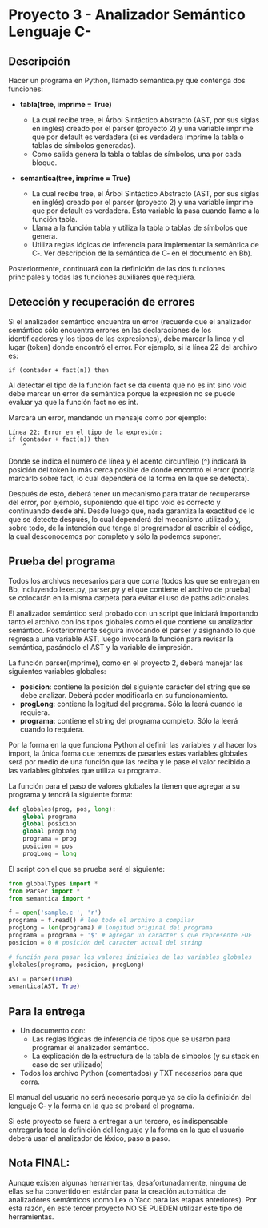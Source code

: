 # Proyecto 3 - Analizador Semántico Lenguaje C-

## Descripción

Hacer un programa en Python, llamado semantica.py que contenga dos funciones:

- **tabla(tree, imprime = True)**
  - La cual recibe tree, el Árbol Sintáctico Abstracto (AST, por sus siglas en inglés) creado por el parser (proyecto 2) y una variable imprime que por default es verdadera (si es verdadera imprime la tabla o tablas de símbolos generadas).
  - Como salida genera la tabla o tablas de símbolos, una por cada bloque.

- **semantica(tree, imprime = True)**
  - La cual recibe tree, el Árbol Sintáctico Abstracto (AST, por sus siglas en inglés) creado por el parser (proyecto 2) y una variable imprime que por default es verdadera. Esta variable la pasa cuando llame a la función tabla.
  - Llama a la función tabla y utiliza la tabla o tablas de símbolos que genera.
  - Utiliza reglas lógicas de inferencia para implementar la semántica de C‐. Ver descripción de la semántica de C‐ en el documento en Bb).

Posteriormente, continuará con la definición de las dos funciones principales y todas las funciones auxiliares que requiera.

## Detección y recuperación de errores

Si el analizador semántico encuentra un error (recuerde que el analizador semántico sólo encuentra errores en las declaraciones de los identificadores y los tipos de las expresiones), debe marcar la línea y el lugar (token) donde encontró el error. Por ejemplo, si la línea 22 del archivo es:

```
if (contador + fact(n)) then
```

Al detectar el tipo de la función fact se da cuenta que no es int sino void debe marcar un error de semántica porque la expresión no se puede evaluar ya que la función fact no es int.

Marcará un error, mandando un mensaje como por ejemplo:

```
Línea 22: Error en el tipo de la expresión:
if (contador + fact(n)) then
    ^
```

Donde se indica el número de línea y el acento circunflejo (^) indicará la posición del token lo más cerca posible de donde encontró el error (podría marcarlo sobre fact, lo cual dependerá de la forma en la que se detecta).

Después de esto, deberá tener un mecanismo para tratar de recuperarse del error, por ejemplo, suponiendo que el tipo void es correcto y continuando desde ahí. Desde luego que, nada garantiza la exactitud de lo que se detecte después, lo cual dependerá del mecanismo utilizado y, sobre todo, de la intención que tenga el programador al escribir el código, la cual desconocemos por completo y sólo la podemos suponer.

## Prueba del programa

Todos los archivos necesarios para que corra (todos los que se entregan en Bb, incluyendo lexer.py, parser.py y el que contiene el archivo de prueba) se colocarán en la misma carpeta para evitar el uso de paths adicionales.

El analizador semántico será probado con un script que iniciará importando tanto el archivo con los tipos globales como el que contiene su analizador semántico. Posteriormente seguirá invocando el parser y asignando lo que regresa a una variable AST, luego invocará la función para revisar la semántica, pasándolo el AST y la variable de impresión.

La función parser(imprime), como en el proyecto 2, deberá manejar las siguientes variables globales:

- **posicion**: contiene la posición del siguiente carácter del string que se debe analizar. Deberá poder modificarla en su funcionamiento.
- **progLong**: contiene la logitud del programa. Sólo la leerá cuando la requiera.
- **programa**: contiene el string del programa completo. Sólo la leerá cuando lo requiera.

Por la forma en la que funciona Python al definir las variables y al hacer los import, la única forma que tenemos de pasarles estas variables globales será por medio de una función que las reciba y le pase el valor recibido a las variables globales que utiliza su programa.

La función para el paso de valores globales la tienen que agregar a su programa y tendrá la siguiente forma:

```python
def globales(prog, pos, long):
    global programa
    global posicion
    global progLong
    programa = prog
    posicion = pos
    progLong = long
```

El script con el que se prueba será el siguiente:

```python
from globalTypes import *
from Parser import *
from semantica import *

f = open('sample.c‐', 'r')
programa = f.read() # lee todo el archivo a compilar
progLong = len(programa) # longitud original del programa
programa = programa + '$' # agregar un caracter $ que represente EOF
posicion = 0 # posición del caracter actual del string

# función para pasar los valores iniciales de las variables globales
globales(programa, posicion, progLong)

AST = parser(True)
semantica(AST, True)
```

## Para la entrega

- Un documento con:
  - Las reglas lógicas de inferencia de tipos que se usaron para programar el analizador semántico.
  - La explicación de la estructura de la tabla de símbolos (y su stack en caso de ser utilizado)
- Todos los archivo Python (comentados) y TXT necesarios para que corra.

El manual del usuario no será necesario porque ya se dio la definición del lenguaje C‐ y la forma en la que se probará el programa.

Si este proyecto se fuera a entregar a un tercero, es indispensable entregarla toda la definición del lenguaje y la forma en la que el usuario deberá usar el analizador de léxico, paso a paso.

## Nota FINAL:

Aunque existen algunas herramientas, desafortunadamente, ninguna de ellas se ha convertido en estándar para la creación automática de analizadores semánticos (como Lex o Yacc para las etapas anteriores). Por esta razón, en este tercer proyecto NO SE PUEDEN utilizar este tipo de herramientas.
